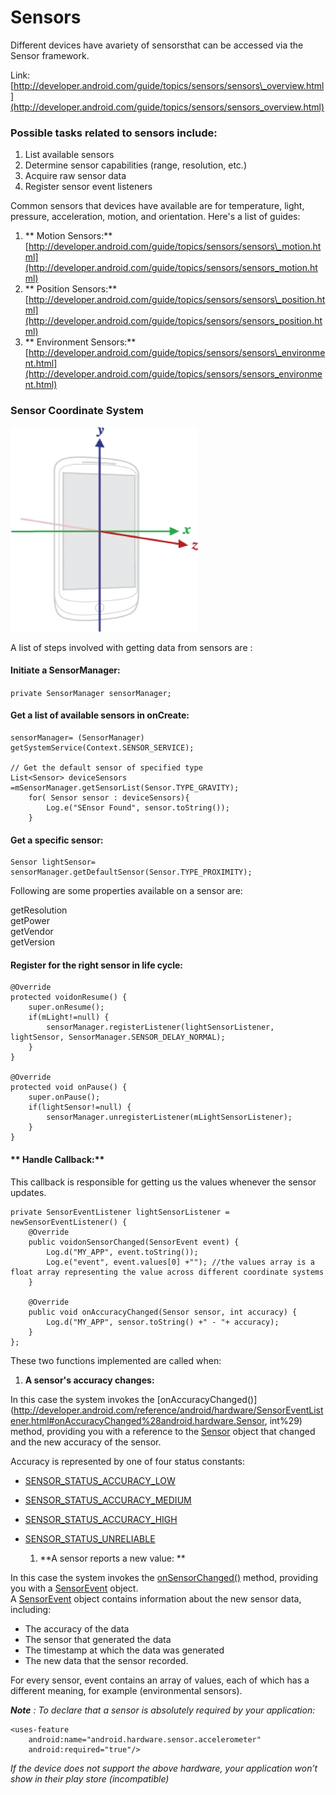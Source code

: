 # **Sensors**

Different devices have avariety of sensorsthat can be accessed via the Sensor framework.

Link:[http://developer.android.com/guide/topics/sensors/sensors\_overview.html](http://developer.android.com/guide/topics/sensors/sensors_overview.html)

### Possible tasks related to sensors include:

1. List available sensors
2. Determine sensor capabilities \(range, resolution, etc.\)
3. Acquire raw sensor data
4. Register sensor event listeners

Common sensors that devices have available are for temperature, light, pressure, acceleration, motion, and orientation. Here's a list of guides:

1. ** Motion Sensors:**[http://developer.android.com/guide/topics/sensors/sensors\_motion.html](http://developer.android.com/guide/topics/sensors/sensors_motion.html)
2. ** Position Sensors:**[http://developer.android.com/guide/topics/sensors/sensors\_position.html](http://developer.android.com/guide/topics/sensors/sensors_position.html)
3. ** Environment Sensors:**[http://developer.android.com/guide/topics/sensors/sensors\_environment.html](http://developer.android.com/guide/topics/sensors/sensors_environment.html)

### **Sensor Coordinate System**

![](/assets/sensor-coordinate.png)

A list of steps involved with getting data from sensors are :

#### **Initiate a SensorManager:**

`private SensorManager sensorManager;`

#### **Get a list of available sensors in onCreate:**

```
sensorManager= (SensorManager) getSystemService(Context.SENSOR_SERVICE);

// Get the default sensor of specified type
List<Sensor> deviceSensors =mSensorManager.getSensorList(Sensor.TYPE_GRAVITY);
    for( Sensor sensor : deviceSensors){
        Log.e("SEnsor Found", sensor.toString());
    }
```

#### **Get a specific sensor:**

```
Sensor lightSensor= sensorManager.getDefaultSensor(Sensor.TYPE_PROXIMITY);
```

Following are some properties available on a sensor are:

getResolution  
getPower  
getVendor  
getVersion

#### **Register for the right sensor in life cycle:**

```
@Override
protected voidonResume() {
    super.onResume();
    if(mLight!=null) {
        sensorManager.registerListener(lightSensorListener, lightSensor, SensorManager.SENSOR_DELAY_NORMAL);
    }
}

@Override
protected void onPause() {
    super.onPause();
    if(lightSensor!=null) {
        sensorManager.unregisterListener(mLightSensorListener);
    }
}
```

#### ** Handle Callback:**

This callback is responsible for getting us the values whenever the sensor updates.

```
private SensorEventListener lightSensorListener = newSensorEventListener() {
    @Override
    public voidonSensorChanged(SensorEvent event) {
        Log.d("MY_APP", event.toString());
        Log.e("event", event.values[0] +""); //the values array is a float array representing the value across different coordinate systems
    }

    @Override
    public void onAccuracyChanged(Sensor sensor, int accuracy) {
        Log.d("MY_APP", sensor.toString() +" - "+ accuracy);
    }
};
```

These two functions implemented are called when:

1. **A sensor's accuracy changes:**

In this case the system invokes the [onAccuracyChanged\(\)](http://developer.android.com/reference/android/hardware/SensorEventListener.html#onAccuracyChanged%28android.hardware.Sensor, int%29) method, providing you with a reference to the [Sensor](http://developer.android.com/reference/android/hardware/Sensor.html) object that changed and the new accuracy of the sensor.

Accuracy is represented by one of four status constants:

* [SENSOR\_STATUS\_ACCURACY\_LOW](http://developer.android.com/reference/android/hardware/SensorManager.html#SENSOR_STATUS_ACCURACY_LOW)
* [SENSOR\_STATUS\_ACCURACY\_MEDIUM](http://developer.android.com/reference/android/hardware/SensorManager.html#SENSOR_STATUS_ACCURACY_MEDIUM)
* [SENSOR\_STATUS\_ACCURACY\_HIGH](http://developer.android.com/reference/android/hardware/SensorManager.html#SENSOR_STATUS_ACCURACY_HIGH)
* [SENSOR\_STATUS\_UNRELIABLE](http://developer.android.com/reference/android/hardware/SensorManager.html#SENSOR_STATUS_UNRELIABLE)

  1. **A sensor reports a new value: **

In this case the system invokes the [onSensorChanged\(\)](http://developer.android.com/reference/android/hardware/SensorEventListener.html#onSensorChanged%28android.hardware.SensorEvent%29) method, providing you with a [SensorEvent](http://developer.android.com/reference/android/hardware/SensorEvent.html) object.  
A [SensorEvent](http://developer.android.com/reference/android/hardware/SensorEvent.html) object contains information about the new sensor data, including:

* The accuracy of the data
* The sensor that generated the data
* The timestamp at which the data was generated
* The new data that the sensor recorded.

For every sensor, event contains an array of values, each of which has a different meaning, for example \(environmental sensors\).

_**Note** : To declare that a sensor is absolutely required by your application:_

```
<uses-feature 
    android:name="android.hardware.sensor.accelerometer"
    android:required="true"/>
```

_If the device does not support the above hardware, your application won’t show in their play store \(incompatible\)_

